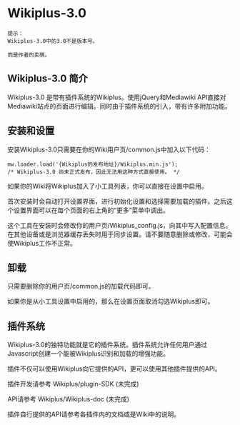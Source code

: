 # Wikiplus-3.0

    提示：
    Wikiplus-3.0中的3.0不是版本号。
	
	而是作者的卖萌。
	
## Wikiplus-3.0 简介

Wikiplus-3.0 是带有插件系统的Wikiplus。使用jQuery和Mediawiki API直接对Mediawiki站点的页面进行编辑。同时由于插件系统的引入，带有许多附加功能。

## 安装和设置

安装Wikiplus-3.0只需要在你的Wiki用户页/common.js中加入以下代码：

    mw.loader.load('{Wikiplus的发布地址}/Wikiplus.min.js');
	/* Wikiplus-3.0 尚未正式发布，因此无法用这种方式直接使用。 */

如果你的Wiki将Wikiplus加入了小工具列表，你可以直接在设置中启用。

首次安装时会自动打开设置界面，进行初始化设置和选择需要加载的插件。之后这个设置界面可以在每个页面的右上角的“更多”菜单中调出。

这个工具在安装时会修改你的用户页/Wikiplus_config.js，向其中写入配置信息。在其他设备或是浏览器缓存丢失时用于同步设置。请不要随意删除或修改，可能会使Wikiplus工作不正常。

## 卸载

只需要删除你的用户页/common.js的加载代码即可。

如果你是从小工具设置中启用的，那么在设置页面取消勾选Wikiplus即可。

## 插件系统

Wikiplus-3.0的独特功能就是它的插件系统。插件系统允许任何用户通过Javascript创建一个能被Wikiplus识别和加载的增强功能。

插件不仅可以使用Wikiplus向它提供的API，更可以使用其他插件提供的API。

插件开发请参考 Wikiplus/plugin-SDK (未完成)

API请参考 Wikiplus/Wikiplus-doc (未完成)

插件自行提供的API请参考各插件内的文档或是Wiki中的说明。